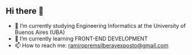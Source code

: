 ## Hi there 👋

- 🔭 I’m currently studying Engineering Informatics at the University of Buenos Aires (UBA)
- 🌱 I’m currently learning FRONT-END DEVELOPMENT
- 📫 How to reach me: ramiropremsilberayexposto@gmail.com

<!--
**premzray/premzray** is a ✨ _special_ ✨ repository because its `README.md` (this file) appears on your GitHub profile.

Here are some ideas to get you started:

- 🔭 I’m currently working on ...
- 🌱 I’m currently learning ...
- 👯 I’m looking to collaborate on ...
- 🤔 I’m looking for help with ...
- 💬 Ask me about ...
- 📫 How to reach me: ...
- 😄 Pronouns: ...
- ⚡ Fun fact: ...
-->
